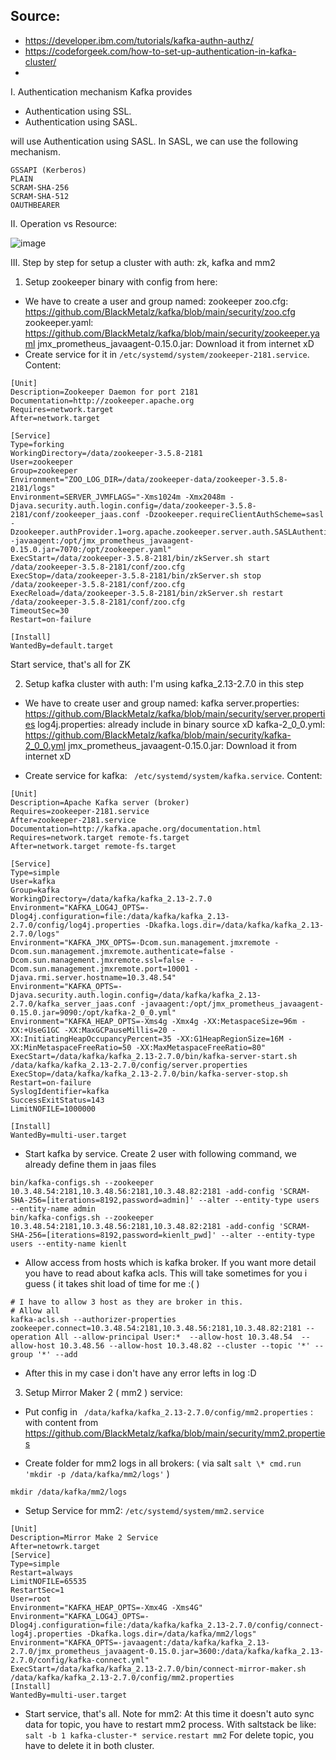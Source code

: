 ## Source: 
- https://developer.ibm.com/tutorials/kafka-authn-authz/
- https://codeforgeek.com/how-to-set-up-authentication-in-kafka-cluster/
- 

I. Authentication mechanism Kafka provides

- Authentication using SSL.
- Authentication using SASL.

 will use Authentication using SASL. In SASL, we can use the following mechanism.
```
GSSAPI (Kerberos)
PLAIN
SCRAM-SHA-256
SCRAM-SHA-512
OAUTHBEARER
```

II. Operation vs Resource:

![image](https://user-images.githubusercontent.com/3434274/131313763-6257f98c-65b9-43f6-a97b-a6acbfb1adb8.png)




III. Step by step for setup a cluster with auth: zk, kafka and mm2

1. Setup zookeeper binary with config from here: 
- We have to create a user and group named: zookeeper
zoo.cfg: https://github.com/BlackMetalz/kafka/blob/main/security/zoo.cfg
zookeeper.yaml: https://github.com/BlackMetalz/kafka/blob/main/security/zookeeper.yaml
jmx_prometheus_javaagent-0.15.0.jar: Download it from internet xD
- Create service for it in  `/etc/systemd/system/zookeeper-2181.service`. Content:
```
[Unit]
Description=Zookeeper Daemon for port 2181
Documentation=http://zookeeper.apache.org
Requires=network.target
After=network.target

[Service]
Type=forking
WorkingDirectory=/data/zookeeper-3.5.8-2181
User=zookeeper
Group=zookeeper
Environment="ZOO_LOG_DIR=/data/zookeeper-data/zookeeper-3.5.8-2181/logs"
Environment=SERVER_JVMFLAGS="-Xms1024m -Xmx2048m -Djava.security.auth.login.config=/data/zookeeper-3.5.8-2181/conf/zookeeper_jaas.conf -Dzookeeper.requireClientAuthScheme=sasl -Dzookeeper.authProvider.1=org.apache.zookeeper.server.auth.SASLAuthenticationProvider -javaagent:/opt/jmx_prometheus_javaagent-0.15.0.jar=7070:/opt/zookeeper.yaml"
ExecStart=/data/zookeeper-3.5.8-2181/bin/zkServer.sh start /data/zookeeper-3.5.8-2181/conf/zoo.cfg
ExecStop=/data/zookeeper-3.5.8-2181/bin/zkServer.sh stop /data/zookeeper-3.5.8-2181/conf/zoo.cfg
ExecReload=/data/zookeeper-3.5.8-2181/bin/zkServer.sh restart /data/zookeeper-3.5.8-2181/conf/zoo.cfg
TimeoutSec=30
Restart=on-failure

[Install]
WantedBy=default.target
```

Start service, that's all for ZK

2. Setup kafka cluster with auth: I'm using kafka_2.13-2.7.0 in this step
- We have to create user and group named: kafka
server.properties: https://github.com/BlackMetalz/kafka/blob/main/security/server.properties
log4j.properties: already include in binary source xD
kafka-2_0_0.yml:  https://github.com/BlackMetalz/kafka/blob/main/security/kafka-2_0_0.yml
jmx_prometheus_javaagent-0.15.0.jar: Download it from internet xD

- Create service for kafka: ` /etc/systemd/system/kafka.service`. Content:
```
[Unit]
Description=Apache Kafka server (broker)
Requires=zookeeper-2181.service
After=zookeeper-2181.service
Documentation=http://kafka.apache.org/documentation.html
Requires=network.target remote-fs.target
After=network.target remote-fs.target

[Service]
Type=simple
User=kafka
Group=kafka
WorkingDirectory=/data/kafka/kafka_2.13-2.7.0
Environment="KAFKA_LOG4J_OPTS=-Dlog4j.configuration=file:/data/kafka/kafka_2.13-2.7.0/config/log4j.properties -Dkafka.logs.dir=/data/kafka/kafka_2.13-2.7.0/logs"
Environment="KAFKA_JMX_OPTS=-Dcom.sun.management.jmxremote -Dcom.sun.management.jmxremote.authenticate=false -Dcom.sun.management.jmxremote.ssl=false -Dcom.sun.management.jmxremote.port=10001 -Djava.rmi.server.hostname=10.3.48.54"
Environment="KAFKA_OPTS=-Djava.security.auth.login.config=/data/kafka/kafka_2.13-2.7.0/kafka_server_jaas.conf -javaagent:/opt/jmx_prometheus_javaagent-0.15.0.jar=9090:/opt/kafka-2_0_0.yml"
Environment="KAFKA_HEAP_OPTS=-Xms4g -Xmx4g -XX:MetaspaceSize=96m -XX:+UseG1GC -XX:MaxGCPauseMillis=20 -XX:InitiatingHeapOccupancyPercent=35 -XX:G1HeapRegionSize=16M -XX:MinMetaspaceFreeRatio=50 -XX:MaxMetaspaceFreeRatio=80"
ExecStart=/data/kafka/kafka_2.13-2.7.0/bin/kafka-server-start.sh /data/kafka/kafka_2.13-2.7.0/config/server.properties
ExecStop=/data/kafka/kafka_2.13-2.7.0/bin/kafka-server-stop.sh
Restart=on-failure
SyslogIdentifier=kafka
SuccessExitStatus=143
LimitNOFILE=1000000

[Install]
WantedBy=multi-user.target
```

- Start kafka by service. Create 2 user with following command, we already define them in jaas files
```
bin/kafka-configs.sh --zookeeper 10.3.48.54:2181,10.3.48.56:2181,10.3.48.82:2181 -add-config 'SCRAM-SHA-256=[iterations=8192,password=admin]' --alter --entity-type users --entity-name admin
bin/kafka-configs.sh --zookeeper 10.3.48.54:2181,10.3.48.56:2181,10.3.48.82:2181 -add-config 'SCRAM-SHA-256=[iterations=8192,password=kienlt_pwd]' --alter --entity-type users --entity-name kienlt
```

- Allow access from hosts which is kafka broker. If you want more detail you have to read about kafka acls. This will take sometimes for you i guess ( it takes shit load of time for me :( )
```
# I have to allow 3 host as they are broker in this.
# Allow all
kafka-acls.sh --authorizer-properties zookeeper.connect=10.3.48.54:2181,10.3.48.56:2181,10.3.48.82:2181 --operation All --allow-principal User:*  --allow-host 10.3.48.54  --allow-host 10.3.48.56 --allow-host 10.3.48.82 --cluster --topic '*' --group '*' --add
```

- After this in my case i don't have any error lefts in log :D

3. Setup Mirror Maker 2 ( mm2 ) service:

- Put config in ` /data/kafka/kafka_2.13-2.7.0/config/mm2.properties` : with content from https://github.com/BlackMetalz/kafka/blob/main/security/mm2.properties

- Create folder for mm2 logs in all brokers: ( via salt `salt \* cmd.run 'mkdir -p /data/kafka/mm2/logs'` )
```
mkdir /data/kafka/mm2/logs
```
- Setup Service for mm2:  `/etc/systemd/system/mm2.service`
```
[Unit]
Description=Mirror Make 2 Service
After=netowrk.target
[Service]
Type=simple
Restart=always
LimitNOFILE=65535
RestartSec=1
User=root
Environment="KAFKA_HEAP_OPTS=-Xmx4G -Xms4G"
Environment="KAFKA_LOG4J_OPTS=-Dlog4j.configuration=file:/data/kafka/kafka_2.13-2.7.0/config/connect-log4j.properties -Dkafka.logs.dir=/data/kafka/mm2/logs"
Environment="KAFKA_OPTS=-javaagent:/data/kafka/kafka_2.13-2.7.0/jmx_prometheus_javaagent-0.15.0.jar=3600:/data/kafka/kafka_2.13-2.7.0/config/kafka-connect.yml"
ExecStart=/data/kafka/kafka_2.13-2.7.0/bin/connect-mirror-maker.sh /data/kafka/kafka_2.13-2.7.0/config/mm2.properties
[Install]
WantedBy=multi-user.target
```

- Start service, that's all.
Note for mm2:
At this time it doesn't auto sync data for topic, you have to restart mm2 process. With saltstack be like: `salt -b 1 kafka-cluster-* service.restart mm2`
For delete topic, you have to delete it in both cluster.
